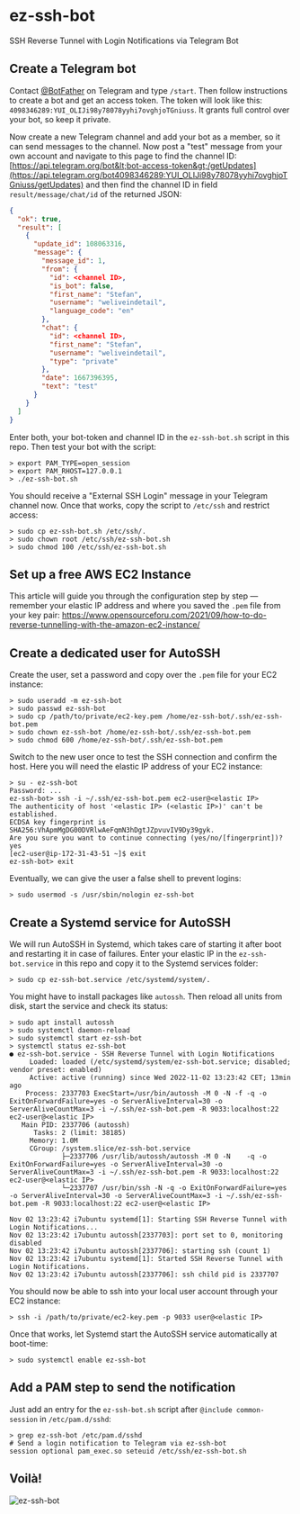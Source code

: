 # ez-ssh-bot

SSH Reverse Tunnel with Login Notifications via Telegram Bot

## Create a Telegram bot

Contact [@BotFather](https://t.me/botfather) on Telegram and type `/start`. Then follow instructions to create a bot and get an access token. The token will look like this: `4098346289:YUI_OLIJi98y78078yyhi7ovghjoTGniuss`. It grants full control over your bot, so keep it private.

Now create a new Telegram channel and add your bot as a member, so it can send messages to the channel. Now post a "test" message from your own account and navigate to this page to find the channel ID:
[https://api.telegram.org/bot&lt;bot-access-token&gt;/getUpdates](https://api.telegram.org/bot4098346289:YUI_OLIJi98y78078yyhi7ovghjoTGniuss/getUpdates) and then find the channel ID in field `result/message/chat/id` of the returned JSON:

```json
{
  "ok": true,
  "result": [
    {
      "update_id": 108063316,
      "message": {
        "message_id": 1,
        "from": {
          "id": <channel ID>,
          "is_bot": false,
          "first_name": "Stefan",
          "username": "weliveindetail",
          "language_code": "en"
        },
        "chat": {
          "id": <channel ID>,
          "first_name": "Stefan",
          "username": "weliveindetail",
          "type": "private"
        },
        "date": 1667396395,
        "text": "test"
      }
    }
  ]
}
```

Enter both, your bot-token and channel ID in the `ez-ssh-bot.sh` script in this repo. Then test your bot with the script:
```shell
> export PAM_TYPE=open_session
> export PAM_RHOST=127.0.0.1
> ./ez-ssh-bot.sh
```

You should receive a "External SSH Login" message in your Telegram channel now. Once that works, copy the script to `/etc/ssh` and restrict access:
```shell
> sudo cp ez-ssh-bot.sh /etc/ssh/.
> sudo chown root /etc/ssh/ez-ssh-bot.sh
> sudo chmod 100 /etc/ssh/ez-ssh-bot.sh
```

## Set up a free AWS EC2 Instance

This article will guide you through the configuration step by step &mdash; remember your elastic IP address and where you saved the `.pem` file from your key pair: https://www.opensourceforu.com/2021/09/how-to-do-reverse-tunnelling-with-the-amazon-ec2-instance/

## Create a dedicated user for AutoSSH

Create the user, set a password and copy over the `.pem` file for your EC2 instance:
```shell
> sudo useradd -m ez-ssh-bot
> sudo passwd ez-ssh-bot
> sudo cp /path/to/private/ec2-key.pem /home/ez-ssh-bot/.ssh/ez-ssh-bot.pem
> sudo chown ez-ssh-bot /home/ez-ssh-bot/.ssh/ez-ssh-bot.pem
> sudo chmod 600 /home/ez-ssh-bot/.ssh/ez-ssh-bot.pem
```

Switch to the new user once to test the SSH connection and confirm the host. Here you will need the elastic IP address of your EC2 instance:
```shell
> su - ez-ssh-bot
Password: ...
ez-ssh-bot> ssh -i ~/.ssh/ez-ssh-bot.pem ec2-user@<elastic IP>
The authenticity of host '<elastic IP> (<elastic IP>)' can't be established.
ECDSA key fingerprint is SHA256:VhApmMgDG00DVRlwAeFqmN3hDgtJZpvuvIV9Dy39gyk.
Are you sure you want to continue connecting (yes/no/[fingerprint])? yes
[ec2-user@ip-172-31-43-51 ~]$ exit
ez-ssh-bot> exit
```

Eventually, we can give the user a false shell to prevent logins:
```shell
> sudo usermod -s /usr/sbin/nologin ez-ssh-bot
```

## Create a Systemd service for AutoSSH

We will run AutoSSH in Systemd, which takes care of starting it after boot and restarting it in case of failures. Enter your elastic IP in the `ez-ssh-bot.service` in this repo and copy it to the Systemd services folder:
```shell
> sudo cp ez-ssh-bot.service /etc/systemd/system/.
```

You might have to install packages like `autossh`. Then reload all units from disk, start the service and check its status:
```shell
> sudo apt install autossh
> sudo systemctl daemon-reload
> sudo systemctl start ez-ssh-bot
> systemctl status ez-ssh-bot
● ez-ssh-bot.service - SSH Reverse Tunnel with Login Notifications
     Loaded: loaded (/etc/systemd/system/ez-ssh-bot.service; disabled; vendor preset: enabled)
     Active: active (running) since Wed 2022-11-02 13:23:42 CET; 13min ago
    Process: 2337703 ExecStart=/usr/bin/autossh -M 0 -N -f -q -o ExitOnForwardFailure=yes -o ServerAliveInterval=30 -o ServerAliveCountMax=3 -i ~/.ssh/ez-ssh-bot.pem -R 9033:localhost:22 ec2-user@<elastic IP>
   Main PID: 2337706 (autossh)
      Tasks: 2 (limit: 38185)
     Memory: 1.0M
     CGroup: /system.slice/ez-ssh-bot.service
             ├─2337706 /usr/lib/autossh/autossh -M 0 -N    -q -o ExitOnForwardFailure=yes -o ServerAliveInterval=30 -o ServerAliveCountMax=3 -i ~/.ssh/ez-ssh-bot.pem -R 9033:localhost:22 ec2-user@<elastic IP>
             └─2337707 /usr/bin/ssh -N -q -o ExitOnForwardFailure=yes -o ServerAliveInterval=30 -o ServerAliveCountMax=3 -i ~/.ssh/ez-ssh-bot.pem -R 9033:localhost:22 ec2-user@<elastic IP>

Nov 02 13:23:42 i7ubuntu systemd[1]: Starting SSH Reverse Tunnel with Login Notifications...
Nov 02 13:23:42 i7ubuntu autossh[2337703]: port set to 0, monitoring disabled
Nov 02 13:23:42 i7ubuntu autossh[2337706]: starting ssh (count 1)
Nov 02 13:23:42 i7ubuntu systemd[1]: Started SSH Reverse Tunnel with Login Notifications.
Nov 02 13:23:42 i7ubuntu autossh[2337706]: ssh child pid is 2337707
```

You should now be able to ssh into your local user account through your EC2 instance:
```shell
> ssh -i /path/to/private/ec2-key.pem -p 9033 user@<elastic IP>
```

Once that works, let Systemd start the AutoSSH service automatically at boot-time:
```shell
> sudo systemctl enable ez-ssh-bot
```

## Add a PAM step to send the notification

Just add an entry for the `ez-ssh-bot.sh` script after `@include common-session` in `/etc/pam.d/sshd`:
```shell
> grep ez-ssh-bot /etc/pam.d/sshd
# Send a login notification to Telegram via ez-ssh-bot
session optional pam_exec.so seteuid /etc/ssh/ez-ssh-bot.sh
```

## Voilà!

![ez-ssh-bot](https://user-images.githubusercontent.com/7307454/199520947-0c7dd8ba-807c-4e84-a17a-620936c4b2a1.gif)


